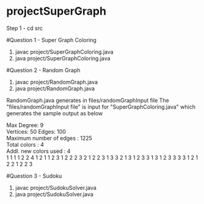 # projectSuperGraph
Step 1 - 
cd src
 
#Question 1 - Super Graph Coloring

1) javac project/SuperGraphColoring.java
2) java project/SuperGraphColoring.java


#Question 2 - Random Graph

1) javac project/RandomGraph.java
2) java project/RandomGraph.java

RandomGraph.java generates in files/randomGraphInput file
The "files/randomGraphInput file" is input for "SuperGraphColoring.java"
which generates the sample output as below 

Max Degree: 9\
Vertices: 50 Edges: 100\
Maximum number of edges : 1225\
Total colors : 4\
Addl. new colors used : 4\
1 1 1 1 2 2 4 1 2 1 1 2 3 1 2 2 2 3 2 1 2 2 3 1 3 3 2 1 3 1 2 3 3 1 3 1 2 3 3 3 3 1 2 1 2 2 1 2 2 3

#Question 3 - Sudoku 

1) javac project/SudokuSolver.java
2) java project/SudokuSolver.java
